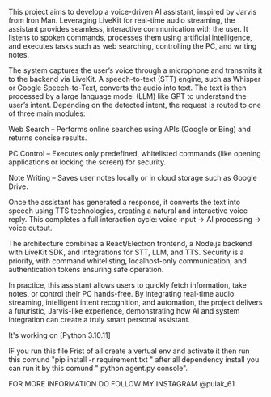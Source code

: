 This project aims to develop a voice-driven AI assistant, inspired by Jarvis from Iron Man. Leveraging LiveKit for real-time audio streaming, the assistant provides seamless, interactive communication with the user. It listens to spoken commands, processes them using artificial intelligence, and executes tasks such as web searching, controlling the PC, and writing notes.

The system captures the user’s voice through a microphone and transmits it to the backend via LiveKit. A speech-to-text (STT) engine, such as Whisper or Google Speech-to-Text, converts the audio into text. The text is then processed by a large language model (LLM) like GPT to understand the user’s intent. Depending on the detected intent, the request is routed to one of three main modules:

Web Search – Performs online searches using APIs (Google or Bing) and returns concise results.

PC Control – Executes only predefined, whitelisted commands (like opening applications or locking the screen) for security.

Note Writing – Saves user notes locally or in cloud storage such as Google Drive.

Once the assistant has generated a response, it converts the text into speech using TTS technologies, creating a natural and interactive voice reply. This completes a full interaction cycle: voice input → AI processing → voice output.

The architecture combines a React/Electron frontend, a Node.js backend with LiveKit SDK, and integrations for STT, LLM, and TTS. Security is a priority, with command whitelisting, localhost-only communication, and authentication tokens ensuring safe operation.

In practice, this assistant allows users to quickly fetch information, take notes, or control their PC hands-free. By integrating real-time audio streaming, intelligent intent recognition, and automation, the project delivers a futuristic, Jarvis-like experience, demonstrating how AI and system integration can create a truly smart personal assistant.

It's working on  [Python 3.10.11]

IF you run this file Frist of all create a vertual env and activate it then run this comund "pip install -r requirement.txt "
after all dependency install you can run it by this comund " python agent.py console".


FOR MORE INFORMATION DO FOLLOW MY INSTAGRAM @pulak_61 


